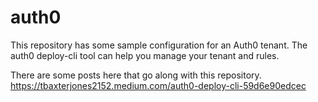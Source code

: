 # auth0
This repository has some sample configuration for an Auth0 tenant. The auth0 deploy-cli tool can help you manage your tenant and rules. 

There are some posts here that go along with this repository. https://tbaxterjones2152.medium.com/auth0-deploy-cli-59d6e90edcec
